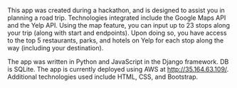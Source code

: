 This app was created during a hackathon, and is designed to assist you in planning a road trip. Technologies integrated include the Google Maps API and the Yelp API. Using the map feature, you can input up to 23 stops along your trip (along with start and endpoints). Upon doing so, you have access to the top 5 restaurants, parks, and hotels on Yelp for each stop along the way (including your destination).

The app was written in Python and JavaScript in the Django framework. DB is SQLite. The app is currently deployed using AWS at http://35.164.63.109/. Additional technologies used include HTML, CSS, and Bootstrap.
